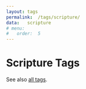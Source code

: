 ```yaml
---
layout:	tags
permalink:	/tags/scripture/
data:	scripture
# menu:
#   order:	5
---
```


# Scripture Tags

See also [all tags](/tags/).
